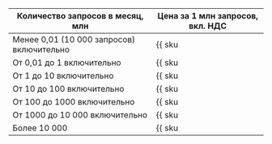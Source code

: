 | Количество запросов в месяц, млн | Цена за 1 млн запросов, вкл. НДС |
| --- | --- |
| Менее 0,01 (10 000 запросов) включительно | {{ sku|RUB|sws.requests.v1|string }} |
| От 0,01 до 1 включительно | {{ sku|RUB|sws.requests.v1|pricingRate.0.01|string }} |
| От 1 до 10 включительно | {{ sku|RUB|sws.requests.v1|pricingRate.1|string }} |
| От 10 до 100 включительно | {{ sku|RUB|sws.requests.v1|pricingRate.10|string }} |
| От 100 до 1000 включительно | {{ sku|RUB|sws.requests.v1|pricingRate.100|string }} |
| От 1000 до 10 000 включительно | {{ sku|RUB|sws.requests.v1|pricingRate.1000|string }} |
| Более 10 000 | {{ sku|RUB|sws.requests.v1|pricingRate.10000|string }} |